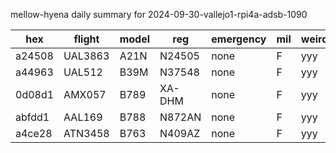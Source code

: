 mellow-hyena daily summary for 2024-09-30-vallejo1-rpi4a-adsb-1090

|hex|flight|model|reg|emergency|mil|weirdo|
|--|--|--|--|--|--|--|
|a24508|UAL3863|A21N|N24505|none|F|yyy|
|a44963|UAL512|B39M|N37548|none|F|yyy|
|0d08d1|AMX057|B789|XA-DHM|none|F|yyy|
|abfdd1|AAL169|B788|N872AN|none|F|yyy|
|a4ce28|ATN3458|B763|N409AZ|none|F|yyy|
